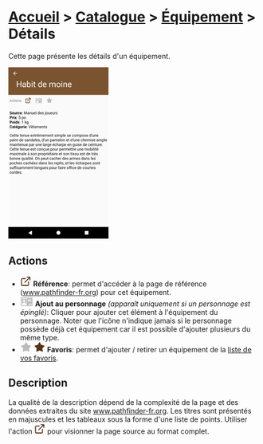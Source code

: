 # [Accueil](../README.md) > [Catalogue](../navigation/README.md) > [Équipement](equipment.md) > Détails

Cette page présente les détails d'un équipement.

<a href="../../images/catalog/equipment-details.png"><img src="../../images/catalog/equipment-details_small.jpg" title="Détails d'un équipement"/></a>

## Actions

* ![](../../images/icons/reference.png)
**Référence**: permet d'accéder à la page de référence (www.pathfinder-fr.org) 
pour cet équipement.
* ![](../../images/icons/addtocharacter-off.png)
**Ajout au personnage** _(apparaît uniquement si un personnage est épinglé)_: 
Cliquer pour ajouter cet élément à l'équipement du personnage. Noter que l'icône n'indique jamais si le 
personnage possède déjà cet équipement car il est possible d'ajouter plusieurs du même type.
* ![](../../images/icons/favorite-off.png) ![](../../images/icons/favorite-on.png)
**Favoris**: permet d'ajouter / retirer un équipement de la [liste de vos favoris](favorites.md). 

## Description

La qualité de la description dépend de la complexité de la page et des données extraites du site
www.pathfinder-fr.org. Les titres sont présentés en majuscules et les tableaux sous la forme d'une
liste de points. Utiliser l'action ![](../../images/icons/reference.png) pour visionner la page
source au format complet.